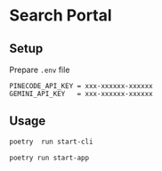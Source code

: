 # Search Portal

## Setup

Prepare `.env` file
```
PINECODE_API_KEY = xxx-xxxxxx-xxxxxx
GEMINI_API_KEY   = xxx-xxxxxx-xxxxxx
```

## Usage

```bash
poetry  run start-cli
```

```bash
poetry run start-app
```
